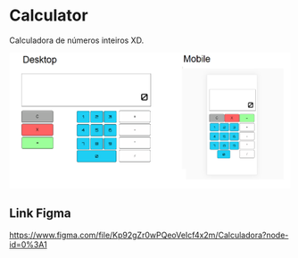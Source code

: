 # Calculator
Calculadora de números inteiros XD.

![Imagem da calculadora](https://github.com/Lucas-Lameira/Calculator/blob/master/calculadora.png)


## Link Figma
https://www.figma.com/file/Kp92gZr0wPQeoVeIcf4x2m/Calculadora?node-id=0%3A1
